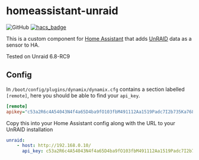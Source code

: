 # homeassistant-unraid

![GitHub](https://img.shields.io/github/license/jiminald/homeassistant-unraid)
[![hacs_badge](https://img.shields.io/badge/HACS-Custom-orange.svg)](https://github.com/custom-components/hacs)

This is a custom component for [Home Assistant](http://home-assistant.io) that adds [UnRAID](http://unraid.net) data as a sensor to HA.

Tested on Unraid 6.8-RC9

## Config

In `/boot/config/plugins/dynamix/dynamix.cfg` contains a section labelled `[remote]`, here you should be able to find your `api_key`.

```ini
[remote]
apikey="c53a2R6c4A54043N4f4a65D4ba9fO103fbM491112Aa1519Padc7I2b735Ka768eE614d2Ydfbf7"
```

Copy this into your Home Assistant config along with the URL to your UnRAID installation
```yaml
unraid:
    - host: http://192.168.0.10/
      api_key: c53a2R6c4A54043N4f4a65D4ba9fO103fbM491112Aa1519Padc7I2b735Ka768eE614d2Ydfbf7
```
